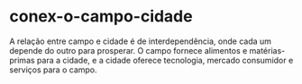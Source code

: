 # conex-o-campo-cidade
A relação entre campo e cidade é de interdependência, onde cada um depende do outro para prosperar. O campo fornece alimentos e matérias-primas para a cidade, e a cidade oferece tecnologia, mercado consumidor e serviços para o campo. 
